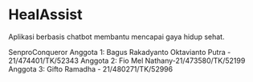 # HealAssist
Aplikasi berbasis chatbot membantu mencapai gaya hidup sehat.

SenproConqueror
Anggota 1: Bagus Rakadyanto Oktavianto Putra - 21/474401/TK/52343
Anggota 2: Fio Mel Nathany-21/473580/TK/52199
Anggota 3: Gifto Ramadha - 21/480271/TK/52996
